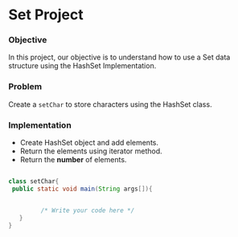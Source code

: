 # Set Project

### Objective

In this project, our objective is to understand how to use a Set data structure using the HashSet Implementation.

### Problem

Create a `setChar` to store characters using the HashSet class.

### Implementation

* Create HashSet object and add elements.
* Return the elements using iterator method.
* Return the **number** of elements.


```java

class setChar{  
 public static void main(String args[]){


         /* Write your code here */
   }
}


```
